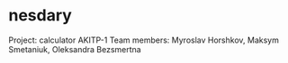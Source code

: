 # nesdary
Project: calculator
AKITP-1
Team members: Myroslav Horshkov, Maksym Smetaniuk, Oleksandra Bezsmertna
